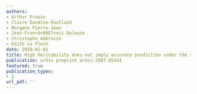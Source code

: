 ```yaml
---
authors: 
- Arthur Frouin
- Claire Dandine-Roulland
- Morgane Pierre-Jean
- Jean-Fran<U+00E7>ois Deleuze
- Christophe Ambroise
- Edith Le Floch
date: 2020-01-01
title: High heritability does not imply accurate prediction under the small additive effects hypothesis
publication: arXiv preprint arXiv:2007.05424
featured: true
publication_types:
- 2
url_pdf: ''
---
```

